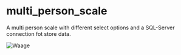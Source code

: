 # multi_person_scale
A multi person scale with different select options and a SQL-Server connection fot store data.

![Waage](C:\Users\Philipp\Documents\informatik\dev\csharp\waage.png)
